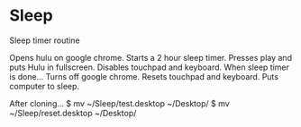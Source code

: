 # Sleep
Sleep timer routine

Opens hulu on google chrome.
Starts a 2 hour sleep timer.
Presses play and puts Hulu in fullscreen.
Disables touchpad and keyboard.
When sleep timer is done...
    Turns off google chrome.
    Resets touchpad and keyboard.
    Puts computer to sleep.


After cloning...
    $ mv ~/Sleep/test.desktop ~/Desktop/
    $ mv ~/Sleep/reset.desktop ~/Desktop/
